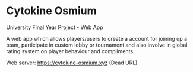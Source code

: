 # Cytokine Osmium
University Final Year Project - Web App

A web app which allows players/users to create a account for joining up a team,
participate in custom lobby or tournament and also involve in global rating system
on player behaviour and compliments.

Web server: https://cytokine-osmium.xyz (Dead URL)
